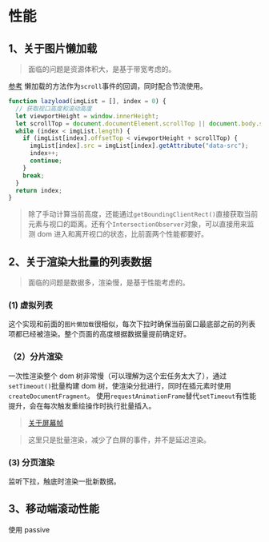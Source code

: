 # 性能

## 1、关于图片懒加载

> 面临的问题是资源体积大，是基于带宽考虑的。

[参考](https://blog.azhubaby.com/2022/01/22/2022-01-22-%E5%9B%BE%E7%89%87%E6%87%92%E5%8A%A0%E8%BD%BD/)
懒加载的方法作为`scroll`事件的回调，同时配合节流使用。

```js
function lazyload(imgList = [], index = 0) {
  // 获取视口高度和滚动高度
  let viewportHeight = window.innerHeight;
  let scrollTop = document.documentElement.scrollTop || document.body.scrollTop;
  while (index < imgList.length) {
    if (imgList[index].offsetTop < viewportHeight + scrollTop) {
      imgList[index].src = imgList[index].getAttribute("data-src");
      index++;
      continue;
    }
    break;
  }
  return index;
}
```

> 除了手动计算当前高度，还能通过`getBoundingClientRect()`直接获取当前元素与视口的距离。还有个`IntersectionObserver`对象，可以直接用来监测 dom 进入和离开视口的状态，比前面两个性能都要好。

## 2、关于渲染大批量的列表数据

> 面临的问题是数据多，渲染慢，是基于性能考虑的。

### (1) 虚拟列表

这个实现和前面的`图片懒加载`很相似，每次下拉时确保当前窗口最底部之前的列表项都已经被渲染。整个页面的高度根据数据量提前确定好。

### （2）分片渲染

一次性渲染整个 dom 树非常慢（可以理解为这个宏任务太大了），通过`setTimeout()`批量构建 dom 树，使渲染分批进行，同时在插元素时使用`createDocumentFragment`。
使用`requestAnimationFrame`替代`setTimeout`有性能提升，会在每次触发重绘操作时执行批量插入。

> [关于屏幕帧](https://blog.csdn.net/VhWfR2u02Q/article/details/79492303)

> 这里只是批量渲染，减少了白屏的事件，并不是延迟渲染。

### (3) 分页渲染

监听下拉，触底时渲染一批新数据。

## 3、移动端滚动性能

使用 passive
